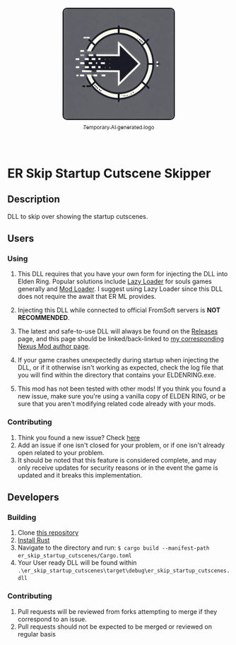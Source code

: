 <p align="center" style="margin-bottom: 5rem">
  <a href="./readme.md">
    <img alt="Temporary AI generated logo" src="./logo.webp" alt="ER Skip Startup Cutscenes Logo" width="250" style="border-radius: 10px; border: 2px solid black;">
    </br>
    <sub>Temporary AI generated logo</sub>
  </a>
  
</p>

# ER Skip Startup Cutscene Skipper

## Description
DLL to skip over showing the startup cutscenes.

## Users

### Using
1. This DLL requires that you have your own form for injecting the DLL into Elden Ring. Popular solutions include [Lazy Loader](https://www.nexusmods.com/darksouls3/mods/677) for souls games generally and [Mod Loader](https://github.com/techiew/EldenRingModLoader). I suggest using Lazy Loader since this DLL does not require the await that ER ML provides.

1. Injecting this DLL while connected to official FromSoft servers is **NOT RECOMMENDED**.

1. The latest and safe-to-use DLL will always be found on the [Releases](https://github.com/chozandrias76/er-skip-startup-cutscenes/releases) page, and this page should be linked/back-linked to [my corresponding Nexus Mod author page](https://next.nexusmods.com/profile/xenos76/mods).

1. If your game crashes unexpectedly during startup when injecting the DLL, or if it otherwise isn't working as expected, check the log file that you will find within the directory that contains your ELDENRING.exe.

1. This mod has not been tested with other mods! If you think you found a new issue, make sure you're using a vanilla copy of ELDEN RING, or be sure that you aren't modifying related code already with your mods.

### Contributing
1. Think you found a new issue? Check [here](https://github.com/chozandrias76/er-skip-startup-cutscenes/issues?q=sort%3Aupdated-desc) 
1. Add an issue if one isn't closed for your problem, or if one isn't already open related to your problem.
1. It should be noted that this feature is considered complete, and may only receive updates for security reasons or in the event the game is updated and it breaks this implementation.

## Developers

### Building
1. Clone [this repository](/)
1. [Install Rust](https://rust-lang.github.io/rustup/installation/index.html)
1. Navigate to the directory and run: `$ cargo build --manifest-path er_skip_startup_cutscenes/Cargo.toml`
1. Your User ready DLL will be found within `.\er_skip_startup_cutscenes\target\debug\er_skip_startup_cutscenes.dll`

### Contributing
1. Pull requests will be reviewed from forks attempting to merge if they correspond to an issue.
1. Pull requests should not be expected to be merged or reviewed on regular basis